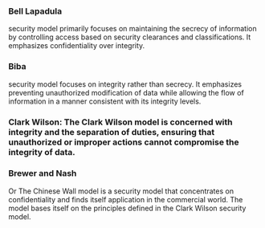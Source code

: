 ### Bell Lapadula 
security model primarily focuses on maintaining the secrecy of information by controlling access based on security clearances and classifications. It emphasizes confidentiality over integrity.

### Biba
security model focuses on integrity rather than secrecy. It emphasizes preventing unauthorized modification of data while allowing the flow of information in a manner consistent with its integrity levels.

### Clark Wilson: The Clark Wilson model is concerned with integrity and the separation of duties, ensuring that unauthorized or improper actions cannot compromise the integrity of data.

### Brewer and Nash 
Or The Chinese Wall model is a security model that concentrates on confidentiality and finds itself application in the commercial world. The model bases itself on the principles defined in the Clark Wilson security model.
